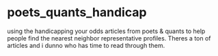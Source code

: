 # poets_quants_handicap
using the handicapping your odds articles from poets &amp; quants to help people find the nearest neighbor representative profiles. Theres a ton of articles and i dunno who has time to read through them.
